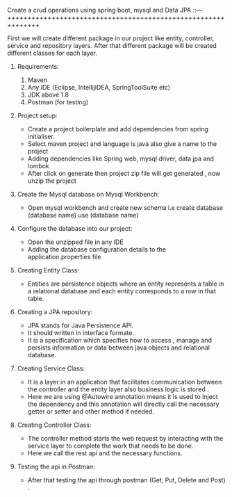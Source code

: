 Create a crud operations using spring boot, mysql and  Data JPA ::— 
++++++++++++++++++++++++++++++++++++++++++++++++++++++++++++++

First we will create different package in our project like entity, controller, service and repository layers. After that different package will be created different classes for each layer.

1. Requirements:
    1. Maven 
    2. Any IDE (Eclipse, IntellijIDEA, SpringToolSuite etc)
    3. JDK above 1.8
    4. Postman (for testing)

2. Project setup: 
   * Create a project boilerplate and add dependencies from spring initialiser.
   *  Select maven project and language is java also give a name to the project
   *  Adding dependencies like Spring web, mysql driver, data jpa and lombok
   *  After click on generate then project zip file will get generated , now unzip the project

3. Create the Mysql database on Mysql Workbench: 
   * Open mysql workbench and create new schema i.e 
      create database (database name)
      use (database name)

4. Configure the database into our project:
   * Open the unzipped file in any IDE
   * Adding the database configuration details to the application.properties file

5. Creating Entity Class:
   * Entities are persistence objects where an entity represents a table in a relational database and each entity corresponds to a row in that table.

6. Creating a JPA repository:
   * JPA stands for Java Persistence API. 
   * It should written in interface formate.
   * It is a specification which specifies how to access , manage and persists information or data between java objects and relational database.

7. Creating Service Class:
   * It is a layer in an application that facilitates communication between the controller and the entity layer also business logic is stored .    
   * Here we are using @Autowire annotation means it is used to inject the dependency and this annotation will directly call the necessary getter or setter and other method if needed.   
 
8. Creating Controller Class:
   * The controller method starts the web request by interacting with the service layer to complete the work that needs to be done.
   * Here we call the rest api and the necessary functions.

9. Testing the api in Postman:
   * After that testing the api through postman (Get, Put, Delete and Post) .
